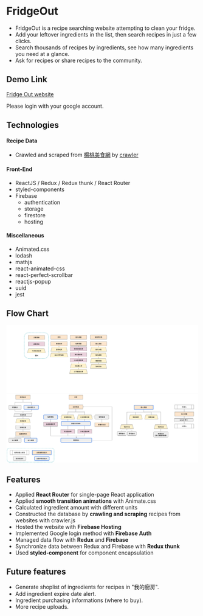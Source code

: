 # FridgeOut
- FridgeOut is a recipe searching website attempting to clean your fridge.
- Add your leftover ingredients in the list, then search recipes in just a few clicks.
- Search thousands of recipes by ingredients, see how many ingredients you need at a glance.
- Ask for recipes or share recipes to the community.

## Demo Link
[Fridge Out website](https://leftoverrecipe-3910d.web.app/)

Please login with your google account.

## Technologies

#### Recipe Data
- Crawled and scraped from [楊桃美食網](https://www.ytower.com.tw/) by [crawler](https://www.npmjs.com/package/crawler)
#### Front-End
- ReactJS / Redux / Redux thunk / React Router
- styled-components 
- Firebase 
  - authentication
  - storage
  - firestore
  - hosting
#### Miscellaneous
- Animated.css
- lodash
- mathjs
- react-animated-css
- react-perfect-scrollbar
- reactjs-popup
- uuid
- jest

 
## Flow Chart
![pages](pages.png)
![chart](flow-chart.png)

## Features
- Applied **React Router** for single-page React application
- Applied **smooth transition animations** with Animate.css
- Calculated ingredient amount with different units
- Constructed the database by **crawling and scraping** recipes from websites with crawler.js
- Hosted the website with **Firebase Hosting**
- Implemented Google login method with **Firebase Auth**
- Managed data flow with **Redux** and **Firebase**
- Synchronize data between Redux and Firebase with **Redux thunk**
- Used **styled-component** for component encapsulation

## Future features
- Generate shoplist of ingredients for recipes in "我的廚房".
- Add ingredient expire date alert.
- Ingredient purchasing informations (where to buy).
- More recipe uploads.


